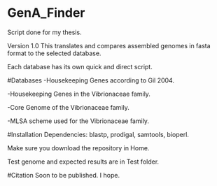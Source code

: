 # GenA_Finder
Script done for my thesis.

Version 1.0
This translates and compares assembled genomes in fasta format to the selected database.

Each database has its own quick and direct script.


#Databases
  -Housekeeping Genes according to Gil 2004.
  
  -Housekeeping Genes in the Vibrionaceae family.
  
  -Core Genome of the Vibrionaceae family.
  
  -MLSA scheme used for the Vibrionaceae family.


#Installation
Dependencies: blastp, prodigal, samtools, bioperl.

Make sure you download the repository in Home.

Test genome and expected results are in Test folder.


#Citation
Soon to be published. I hope.
